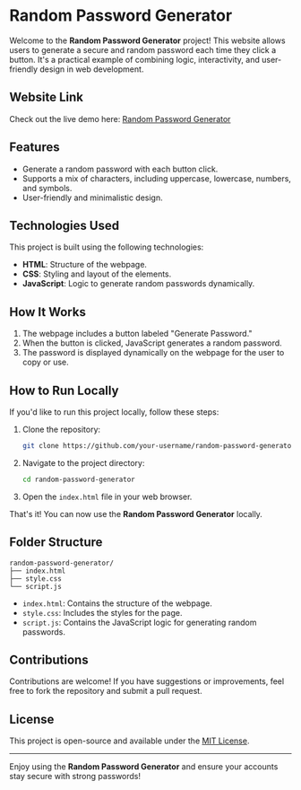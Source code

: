 # Random Password Generator

Welcome to the **Random Password Generator** project! This website allows users to generate a secure and random password each time they click a button. It's a practical example of combining logic, interactivity, and user-friendly design in web development.

## Website Link

Check out the live demo here: [Random Password Generator](https://passwordgenerater11.netlify.app/)

## Features

- Generate a random password with each button click.
- Supports a mix of characters, including uppercase, lowercase, numbers, and symbols.
- User-friendly and minimalistic design.

## Technologies Used

This project is built using the following technologies:

- **HTML**: Structure of the webpage.
- **CSS**: Styling and layout of the elements.
- **JavaScript**: Logic to generate random passwords dynamically.

## How It Works

1. The webpage includes a button labeled "Generate Password."
2. When the button is clicked, JavaScript generates a random password.
3. The password is displayed dynamically on the webpage for the user to copy or use.

## How to Run Locally

If you'd like to run this project locally, follow these steps:

1. Clone the repository:
   ```bash
   git clone https://github.com/your-username/random-password-generator.git
   ```

2. Navigate to the project directory:
   ```bash
   cd random-password-generator
   ```

3. Open the `index.html` file in your web browser.

That's it! You can now use the **Random Password Generator** locally.

## Folder Structure

```
random-password-generator/
├── index.html
├── style.css
└── script.js
```

- `index.html`: Contains the structure of the webpage.
- `style.css`: Includes the styles for the page.
- `script.js`: Contains the JavaScript logic for generating random passwords.

## Contributions

Contributions are welcome! If you have suggestions or improvements, feel free to fork the repository and submit a pull request.

## License

This project is open-source and available under the [MIT License](LICENSE).

---

Enjoy using the **Random Password Generator** and ensure your accounts stay secure with strong passwords!

